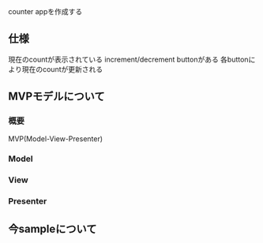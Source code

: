 counter appを作成する

## 仕様
現在のcountが表示されている
increment/decrement buttonがある
各buttonにより現在のcountが更新される


## MVPモデルについて

### 概要
MVP(Model-View-Presenter)

### Model

### View

### Presenter



## 今sampleについて

